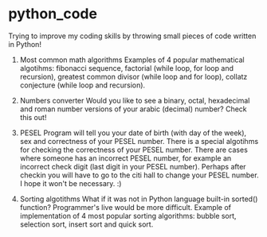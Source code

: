 # python_code

Trying to improve my coding skills by throwing small pieces of code written in Python!


1. Most common math algorithms
Examples of 4 popular mathematical algotihms: fibonacci sequence, factorial (while loop, for loop and recursion), greatest common divisor (while loop and for loop), collatz conjecture (while loop and recursion).

2. Numbers converter
Would you like to see a binary, octal, hexadecimal and roman number versions of your arabic (decimal) number? Check this out!

3. PESEL
Program will tell you your date of birth (with day of the week), sex and correctness of your PESEL number. There is a special algotihms for checking the correctness of your PESEL number. There are cases where someone has an incorrect PESEL number, for example an incorrect check digit (last digit in your PESEL number). Perhaps after checkin you will have to go to the citi hall to change your PESEL number. I hope it won't be necessary. :)

4. Sorting algotithms
What if it was not in Python language built-in sorted() function? Programmer's live would be more difficult. Example of implementation of 4 most popular sorting algorithms: bubble sort, selection sort, insert sort and quick sort.
